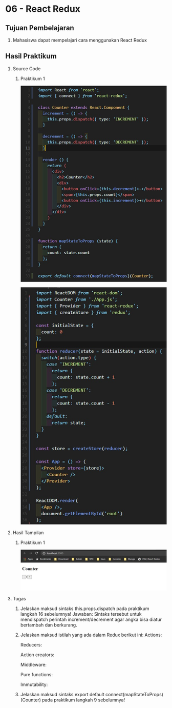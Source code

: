 # 06 - React Redux

## Tujuan Pembelajaran
1. Mahasiswa dapat mempelajari cara menggunakan React Redux

## Hasil Praktikum

1. Source Code

    1. Praktikum 1

        ![SS-1-1](img/Praktikum1/app1.jpg)

        ![SS-1-2](img/Praktikum1/index1.jpg)

2. Hasil Tampilan

    1. Praktikum 1

        ![SS-2-1](img/Praktikum1/hasil1.jpg)

3. Tugas

    1. Jelaskan maksud sintaks this.props.dispatch pada praktikum langkah 16 sebelumnya!
        Jawaban: Sintaks tersebut untuk mendispatch perintah increment/decrement agar angka bisa diatur bertambah dan berkurang.

    2. Jelaskan maksud istilah yang ada dalam Redux berikut ini:
        Actions:

        Reducers:

        Action creators:

        Middleware:

        Pure functions:

        Immutability:

    3. Jelaskan maksud sintaks export default connect(mapStateToProps)(Counter) pada praktikum langkah 9 sebelumnya!